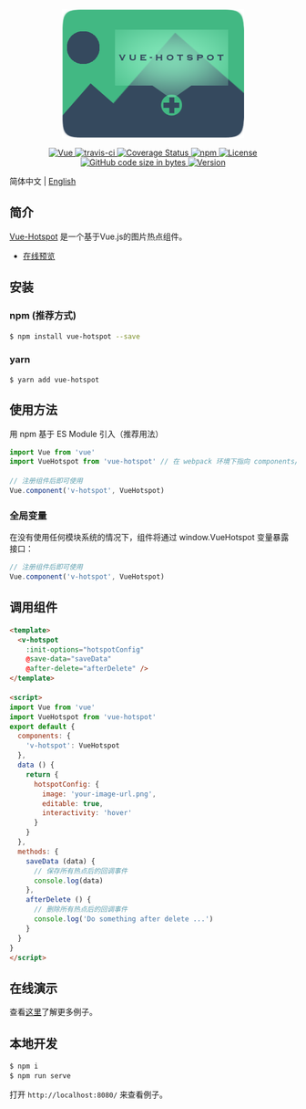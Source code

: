 <p align="center">
  <img width="320" src="./src/demo/assets/logo.png">
</p>
<p align="center">
  <a href="https://github.com/vuejs/vue">
    <img src="https://img.shields.io/badge/vue-2.6.10-brightgreen.svg" alt="Vue">
  </a>
  <a href="https://travis-ci.org/cn-wx/vue-hotspot">
    <img src="https://travis-ci.org/cn-wx/vue-hotspot.svg?branch=master" alt="travis-ci">
  </a>
  <a href="https://codecov.io/github/cn-wx/vue-hotspot?branch=master">
    <img src="https://img.shields.io/codecov/c/github/cn-wx/vue-hotspot/master.svg" alt="Coverage Status">
  </a>
  <a href="https://www.npmjs.com/package/vue-hotspot">
    <img alt="npm" src="https://img.shields.io/npm/dy/vue-hotspot" alt="Downloads">
  </a>
  <a href="https://github.com/cn-wx/vue-hotspot/blob/master/LICENSE">
    <img src="https://img.shields.io/github/license/mashape/apistatus.svg" alt="License">
  </a>
  <a href="#">
    <img src="https://img.shields.io/github/languages/code-size/cn-wx/vue-hotspot" alt="GitHub code size in bytes">
  </a>
  <a href="#">
    <img src="https://img.shields.io/github/package-json/v/cn-wx/vue-hotspot" alt="Version">
  </a>
</p>

简体中文 | [English](./README.md)

## 简介

[Vue-Hotspot](https://github.com/cn-wx/vue-hotspot) 是一个基于Vue.js的图片热点组件。

* [在线预览](https://cn-wx.github.io/vue-hotspot/)

## 安装

### npm (推荐方式)

```bash
$ npm install vue-hotspot --save
```

### yarn

```
$ yarn add vue-hotspot
```

## 使用方法

用 npm 基于 ES Module 引入（推荐用法）

```js
import Vue from 'vue'
import VueHotspot from 'vue-hotspot' // 在 webpack 环境下指向 components/VueHotspot.vue

// 注册组件后即可使用
Vue.component('v-hotspot', VueHotspot)
```

### 全局变量

在没有使用任何模块系统的情况下，组件将通过 window.VueHotspot 变量暴露接口：

```js
// 注册组件后即可使用
Vue.component('v-hotspot', VueHotspot)
```

## 调用组件

```html
<template>
  <v-hotspot
    :init-options="hotspotConfig"
    @save-data="saveData"
    @after-delete="afterDelete" />
</template>

<script>
import Vue from 'vue'
import VueHotspot from 'vue-hotspot'
export default {
  components: {
    'v-hotspot': VueHotspot
  },
  data () {
    return {
      hotspotConfig: {
        image: 'your-image-url.png',
        editable: true,
        interactivity: 'hover'
      }
    }
  },
  methods: {
    saveData (data) {
      // 保存所有热点后的回调事件
      console.log(data)
    },
    afterDelete () {
      // 删除所有热点后的回调事件
      console.log('Do something after delete ...')
    }
  }
}
</script>
```

## 在线演示

查看[这里](https://cn-wx.github.io/vue-hotspot/)了解更多例子。

## 本地开发

```bash
$ npm i
$ npm run serve
```

打开 `http://localhost:8080/` 来查看例子。
